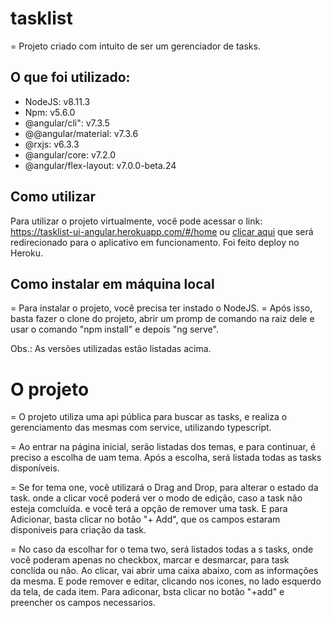 # tasklist

= Projeto criado com intuito de ser um gerenciador de tasks.

## O que foi utilizado:
- NodeJS: v8.11.3
- Npm: v5.6.0
- @angular/cli": v7.3.5
- @@angular/material: v7.3.6
- @rxjs: v6.3.3
- @angular/core: v7.2.0
- @angular/flex-layout: v7.0.0-beta.24

## Como utilizar
Para utilizar o projeto virtualmente, você pode acessar o link: https://tasklist-ui-angular.herokuapp.com/#/home ou [clicar aqui](https://tasklist-ui-angular.herokuapp.com/#/home) que será redirecionado para o aplicativo em funcionamento. Foi feito deploy no Heroku.

## Como instalar em máquina local
= Para instalar o projeto, você precisa ter instado o NodeJS.
= Após isso, basta fazer o clone do projeto, abrir um promp de comando na raiz dele e usar o comando "npm install" e depois "ng serve".

Obs.: As versões utilizadas estão listadas acima.

# O projeto
= O projeto utiliza uma api pública para buscar as tasks, e realiza o gerenciamento das mesmas com service, utilizando typescript.

= Ao entrar na página inicial, serão listadas dos temas, e para continuar, é preciso a escolha de uam tema. Após a escolha, será listada todas as tasks disponíveis.

= Se for tema one, você utilizará o Drag and Drop, para alterar o estado da  task. onde a clicar você poderá ver o modo de edição, caso a task não esteja comcluída. e você terá a opção de  remover uma task. E para Adicionar, basta  clicar no botão "+ Add", que os campos estaram disponiveis para criação da task.

= No caso da escolhar for o tema two, será listados todas a s tasks, onde você poderam apenas no checkbox, marcar e desmarcar, para  task conclída ou não. Ao clicar, vai abrir uma caixa abaixo, com as informações da mesma. E pode remover e editar, clicando nos icones, no lado esquerdo da tela, de  cada item. Para adiconar, bsta clicar no botão "+add" e preencher os campos necessarios.
